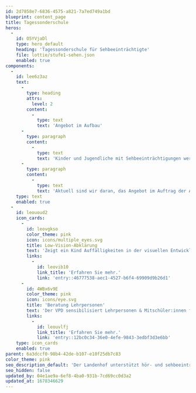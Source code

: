 ```yaml
---
id: 2d7858e7-6836-4575-a821-7a7ed749a1bd
blueprint: content_page
title: Tagessonderschule
heros:
  -
    id: O5YVjaDl
    type: hero_default
    heading: 'Tagessonderschule für Sehbeeinträchtigte'
    file: lottie/stufe1-sehen.json
    enabled: true
components:
  -
    id: lee6z3az
    text:
      -
        type: heading
        attrs:
          level: 2
        content:
          -
            type: text
            text: 'Angebot im Aufbau'
      -
        type: paragraph
        content:
          -
            type: text
            text: 'Kinder und Jugendliche mit Sehbeeinträchtigungen werden voraussichtlich ab dem Schuljahr 2024/25 am Landenhof die Tagessonderschule Sehen besuchen können. '
      -
        type: paragraph
        content:
          -
            type: text
            text: 'Aktuell sind wir daran, das Angebot im Auftrag der Abteilung Sonderschulung, Heime und Werkstätten des Departements Bildung, Kultur und Sport des Kantons Aargau aufzubauen.'
    type: text
    enabled: true
  -
    id: leououd2
    icon_cards:
      -
        id: leovgkso
        color_theme: pink
        icon: icons/multiple_eyes.svg
        title: Low-Vision-Abklärung
        text: 'Zeigt ein Kind Auffälligkeiten in der visuellen Entwicklung oder Wahrnehmung, klärt der VPD ab, ob eine Sehbeeinträchtigung vorliegt.'
        links:
          -
            id: leovib10
            link_title: 'Erfahren Sie mehr.'
            link: 'entry::46777538-aec1-4527-b6f4-69909d9b26d1'
      -
        id: 4WBx6v9E
        color_theme: pink
        icon: icons/eye.svg
        title: 'Beratung Lehrpersonen'
        text: 'Der VPD sensibilisiert Lehrpersonen & Mitschüler:innen für die Bedürfnisse sehbeeinträchtigter Menschen.'
        links:
          -
            id: leouvlfj
            link_title: 'Erfahren Sie mehr.'
            link: 'entry::12bc0c34-36e0-4efe-9843-3edbf3d3e6bb'
    type: icon_cards
    enabled: true
parent: 6a3dccf0-98b4-42de-b107-e10f25db7c83
color_theme: pink
seo_description_default: 'Der Landenhof unterstützt hör- und sehbeeinträchtigte Kinder & Jugendliche in ihrem selbstbestimmten Leben durch Förderung ihrer Fähigkeiten & Entwicklung'
seo_hidden: false
updated_by: 04e1ae9a-6ef8-4ba0-931b-7cd69cc0d3a2
updated_at: 1678346629
---
```

